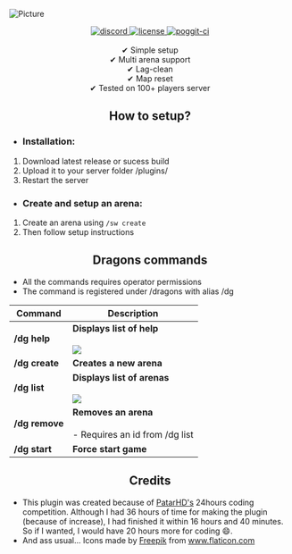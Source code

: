 ![Picture](https://i.ibb.co/7C2wWMC/Dragons.png)

<div align=center>
	<a href="https://discord.gg/uwBf2jS">
	        <img src="https://img.shields.io/discord/365202594932719616?color=blue&label=discord&style=for-the-badge" alt="discord">
	</a>
	<a href="https://github.com/GamakCZ/Dragons/blob/master/LICENSE">
	       <img src="https://img.shields.io/github/license/GamakCZ/Dragons?style=for-the-badge" alt="license">
	</a>
	<a href="https://poggit.pmmp.io/ci/GamakCZ/Draons/Dragons">
	        <img src="https://poggit.pmmp.io/ci.shield/GamakCZ/Dragons/Dragons?style=for-the-badge" alt="poggit-ci">
	</a>
<br><br>
✔ Simple setup<br>
✔ Multi arena support<br>
✔ Lag-clean<br>
✔ Map reset<br>
✔ Tested on 100+ players server
</div>

<div align="center">
	<h2>How to setup?</h2>
</div>

 - <h3>Installation:</h3>
 1. Download latest release or sucess build
 2. Upload it to your server folder /plugins/
 3. Restart the server

-  <h3>Create and setup an arena:</h3>
1. Create an arena using `/sw create`
2. Then follow setup instructions

<div align="center">
	<h2>Dragons commands</h2>
</div>

- All the commands requires operator permissions
- The command is registered under /dragons with alias /dg

| Command | Description |
| --- | --- |
| **/dg help** | **Displays list of help**<br><br>![](https://i.ibb.co/p2jnYmM/obrazek.png) |
| **/dg create** | **Creates a new arena** |
| **/dg list** | **Displays list of arenas**<br><br>![](https://i.ibb.co/QPPsz37/obrazek.png) |
| **/dg remove** | **Removes an arena**<br><br>- Requires an id from /dg list |
| **/dg start** | **Force start game** |

<div align="center">
	<h2>Credits</h2>
</div>

- This plugin was created because of [PatarHD's]() 24hours coding competition. Although I had 36 hours of time for making the plugin (because of increase), I had finished it within 16 hours and 40 minutes. So if I wanted, I would have 20 hours more for coding :smile:.
- And ass usual... Icons made by <a href="https://www.flaticon.com/authors/freepik" title="Freepik">Freepik</a> from <a href="https://www.flaticon.com/" title="Flaticon"> www.flaticon.com</a>
